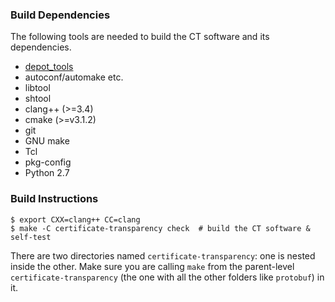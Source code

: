 ### Build Dependencies

The following tools are needed to build the CT software and its dependencies.
- [depot_tools](https://www.chromium.org/developers/how-tos/install-depot-tools)
- autoconf/automake etc.
- libtool
- shtool
- clang++ (>=3.4)
- cmake (>=v3.1.2)
- git
- GNU make
- Tcl
- pkg-config
- Python 2.7


### Build Instructions
```
$ export CXX=clang++ CC=clang
$ make -C certificate-transparency check  # build the CT software & self-test
```
There are two directories named `certificate-transparency`: one is nested inside the other. Make sure you are calling `make` from the parent-level `certificate-transparency` (the one with all the other folders like `protobuf`) in it.
